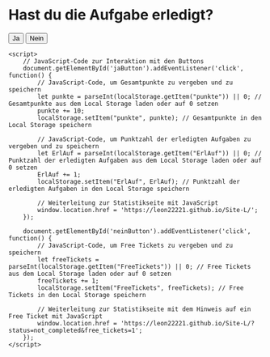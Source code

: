 <html lang="de">
<head>
    <meta charset="UTF-8">
    <meta name="viewport" content="width=device-width, initial-scale=1.0">
    <title>Fragene</title>
</head>
<body>
    <h1>Hast du die Aufgabe erledigt?</h1>
    <button id="jaButton">Ja</button>
    <button id="neinButton">Nein</button>

    <script>
        // JavaScript-Code zur Interaktion mit den Buttons
        document.getElementById('jaButton').addEventListener('click', function() {
            // JavaScript-Code, um Gesamtpunkte zu vergeben und zu speichern
            let punkte = parseInt(localStorage.getItem("punkte")) || 0; // Gesamtpunkte aus dem Local Storage laden oder auf 0 setzen
            punkte += 10;
            localStorage.setItem("punkte", punkte); // Gesamtpunkte in den Local Storage speichern

            // JavaScript-Code, um Punktzahl der erledigten Aufgaben zu vergeben und zu speichern
            let ErlAuf = parseInt(localStorage.getItem("ErlAuf")) || 0; // Punktzahl der erledigten Aufgaben aus dem Local Storage laden oder auf 0 setzen
            ErlAuf += 1;
            localStorage.setItem("ErlAuf", ErlAuf); // Punktzahl der erledigten Aufgaben in den Local Storage speichern

            // Weiterleitung zur Statistikseite mit JavaScript
            window.location.href = 'https://leon22221.github.io/Site-L/';
        });

        document.getElementById('neinButton').addEventListener('click', function() {
            // JavaScript-Code, um Free Tickets zu vergeben und zu speichern
            let freeTickets = parseInt(localStorage.getItem("FreeTickets")) || 0; // Free Tickets aus dem Local Storage laden oder auf 0 setzen
            freeTickets += 1;
            localStorage.setItem("FreeTickets", freeTickets); // Free Tickets in den Local Storage speichern

            // Weiterleitung zur Statistikseite mit dem Hinweis auf ein Free Ticket mit JavaScript
            window.location.href = 'https://leon22221.github.io/Site-L/?status=not_completed&free_tickets=1';
        });
    </script>
</body>
</html
